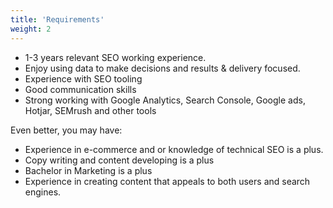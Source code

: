 ```yaml
---
title: 'Requirements'
weight: 2
---
```


- 1-3 years relevant SEO working experience.
- Enjoy using data to make decisions and results & delivery focused.
- Experience with SEO tooling 
- Good communication skills
- Strong working with Google Analytics, Search Console, Google ads, Hotjar, SEMrush and other tools

Even better, you may have: 
- Experience in e-commerce and or knowledge of technical SEO is a plus.
- Copy writing and content developing is a plus
- Bachelor in Marketing is a plus
- Experience in creating content that appeals to both users and search engines.